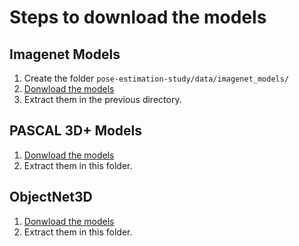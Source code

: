 # Steps to download the models

## Imagenet Models

1. Create the folder `pose-estimation-study/data/imagenet_models/`
2. [Donwload the models](https://universidaddealcala-my.sharepoint.com/:u:/g/personal/gram_uah_es/EZHbei9gX_5GqTLqdv-ktp0BCIl_1_7U6MBVX28nRvrs9Q?&Download=1)
3. Extract them in the previous directory.

## PASCAL 3D+ Models

1. [Donwload the models](https://universidaddealcala-my.sharepoint.com/:u:/g/personal/gram_uah_es/EW68tozirSpAtqxPbcH9_pQBx6sy_Jt8PXqUw1H2AAPmDg?&Download=1)
2. Extract them in this folder.

## ObjectNet3D

1. [Donwload the models](https://universidaddealcala-my.sharepoint.com/:u:/g/personal/gram_uah_es/ERvvczCK-xVIlpwCP_i_LZcBGiHlK51bvpp7HocDI6lKUw?Download=1)
2. Extract them in this folder.
